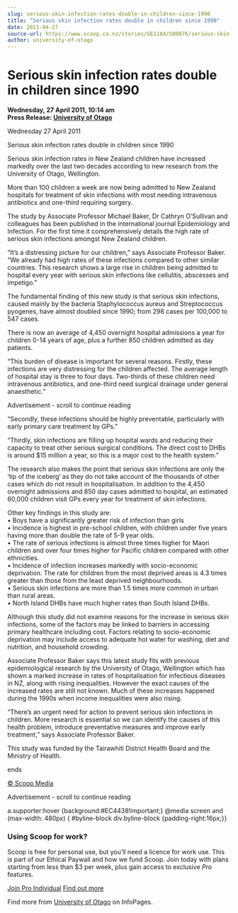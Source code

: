 ```yaml
---
slug: serious-skin-infection-rates-double-in-children-since-1990
title: "Serious skin infection rates double in children since 1990"
date: 2011-04-27
source-url: https://www.scoop.co.nz/stories/GE1104/S00076/serious-skin-infection-rates-double-in-children-since-1990.htm
author: university-of-otago
---
```

Serious skin infection rates double in children since 1990
==========================================================

**Wednesday, 27 April 2011, 10:14 am**  
**Press Release: [University of Otago](https://info.scoop.co.nz/University_of_Otago)**

  
Wednesday 27 April 2011

Serious skin infection rates double in children since 1990

Serious skin infection rates in New Zealand children have increased markedly over the last two decades according to new research from the University of Otago, Wellington.

More than 100 children a week are now being admitted to New Zealand hospitals for treatment of skin infections with most needing intravenous antibiotics and one-third requiring surgery.

The study by Associate Professor Michael Baker, Dr Cathryn O’Sullivan and colleagues has been published in the international journal Epidemiology and Infection. For the first time it comprehensively details the high rate of serious skin infections amongst New Zealand children.

“It’s a distressing picture for our children,” says Associate Professor Baker.  
“We already had high rates of these infections compared to other similar countries. This research shows a large rise in children being admitted to hospital every year with serious skin infections like cellulitis, abscesses and impetigo.”

The fundamental finding of this new study is that serious skin infections, caused mainly by the bacteria Staphylococcus aureus and Streptococcus pyogenes, have almost doubled since 1990; from 298 cases per 100,000 to 547 cases.

There is now an average of 4,450 overnight hospital admissions a year for children 0-14 years of age, plus a further 850 children admitted as day patients.

“This burden of disease is important for several reasons. Firstly, these infections are very distressing for the children affected. The average length of hospital stay is three to four days. Two-thirds of these children need intravenous antibiotics, and one-third need surgical drainage under general anaesthetic.”

Advertisement - scroll to continue reading





“Secondly, these infections should be highly preventable, particularly with early primary care treatment by GPs.”

“Thirdly, skin infections are filling up hospital wards and reducing their capacity to treat other serious surgical conditions. The direct cost to DHBs is around $15 million a year, so this is a major cost to the health system.”

The research also makes the point that serious skin infections are only the ‘tip of the iceberg’ as they do not take account of the thousands of other cases which do not result in hospitalisation. In addition to the 4,450 overnight admissions and 850 day cases admitted to hospital, an estimated 60,000 children visit GPs every year for treatment of skin infections.

Other key findings in this study are:  
• Boys have a significantly greater risk of infection than girls  
• Incidence is highest in pre-school children, with children under five years having more than double the rate of 5-9 year olds.  
• The rate of serious infections is almost three times higher for Maori children and over four times higher for Pacific children compared with other ethnicities.  
• Incidence of infection increases markedly with socio-economic deprivation. The rate for children from the most deprived areas is 4.3 times greater than those from the least deprived neighbourhoods.  
• Serious skin infections are more than 1.5 times more common in urban than rural areas.  
• North Island DHBs have much higher rates than South Island DHBs.

Although this study did not examine reasons for the increase in serious skin infections, some of the factors may be linked to barriers in accessing primary healthcare including cost. Factors relating to socio-economic deprivation may include access to adequate hot water for washing, diet and nutrition, and household crowding.

Associate Professor Baker says this latest study fits with previous epidemiological research by the University of Otago, Wellington which has shown a marked increase in rates of hospitalisation for infectious diseases in NZ, along with rising inequalities. However the exact causes of the increased rates are still not known. Much of these increases happened during the 1990s when income inequalities were also rising.

“There’s an urgent need for action to prevent serious skin infections in children. More research is essential so we can identify the causes of this health problem, introduce preventative measures and improve early treatment,” says Associate Professor Baker.

This study was funded by the Tairawhiti District Health Board and the Ministry of Health.

ends

[© Scoop Media](http://www.scoop.co.nz/about/terms.html)  

Advertisement - scroll to continue reading



a.supporter:hover {background:#EC4438!important;} @media screen and (max-width: 480px) { #byline-block div.byline-block {padding-right:16px;}}

### Using Scoop for work?

Scoop is free for personal use, but you’ll need a licence for work use. This is part of our Ethical Paywall and how we fund Scoop. Join today with plans starting from less than $3 per week, plus gain access to exclusive _Pro_ features.  
  
[Join Pro Individual](https://pro.scoop.co.nz/Individual/?from=ProIn24) [Find out more](https://pro.scoop.co.nz/using-scoop-for-work/?from=ProIn24)

Find more from [University of Otago](https://info.scoop.co.nz/University_of_Otago) on InfoPages.